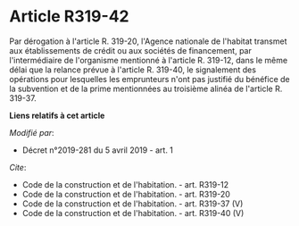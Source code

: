 # Article R319-42

Par dérogation à l'article R. 319-20, l'Agence nationale de l'habitat transmet aux établissements de crédit ou aux sociétés
de financement, par l'intermédiaire de l'organisme mentionné à l'article R. 319-12, dans le même délai que la relance prévue
à l'article R. 319-40, le signalement des opérations pour lesquelles les emprunteurs n'ont pas justifié du bénéfice de la
subvention et de la prime mentionnées au troisième alinéa de l'article R. 319-37.

**Liens relatifs à cet article**

_Modifié par_:

  - Décret n°2019-281 du 5 avril 2019 - art. 1

_Cite_:

  - Code de la construction et de l'habitation. - art. R319-12
  - Code de la construction et de l'habitation. - art. R319-20
  - Code de la construction et de l'habitation. - art. R319-37 (V)
  - Code de la construction et de l'habitation. - art. R319-40 (V)
